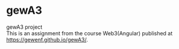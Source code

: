 # gewA3
gewA3 project  
This is an assignment from the course Web3(Angular) published at https://gewenf.github.io/gewA3/.
